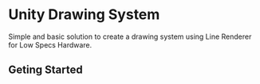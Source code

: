 # Unity Drawing System
 
 Simple and basic solution to create a drawing system using Line Renderer for Low Specs Hardware.

## Geting Started
